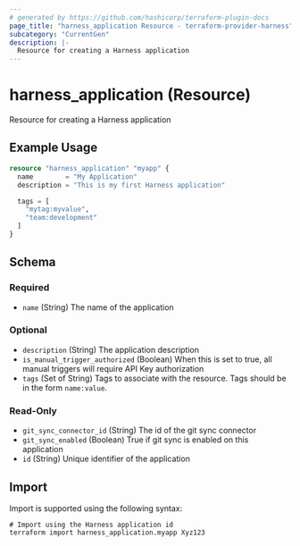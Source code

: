 ```yaml
---
# generated by https://github.com/hashicorp/terraform-plugin-docs
page_title: "harness_application Resource - terraform-provider-harness"
subcategory: "CurrentGen"
description: |-
  Resource for creating a Harness application
---
```


# harness_application (Resource)

Resource for creating a Harness application

## Example Usage

```terraform
resource "harness_application" "myapp" {
  name        = "My Application"
  description = "This is my first Harness application"

  tags = [
    "mytag:myvalue",
    "team:development"
  ]
}
```

<!-- schema generated by tfplugindocs -->
## Schema

### Required

- `name` (String) The name of the application

### Optional

- `description` (String) The application description
- `is_manual_trigger_authorized` (Boolean) When this is set to true, all manual triggers will require API Key authorization
- `tags` (Set of String) Tags to associate with the resource. Tags should be in the form `name:value`.

### Read-Only

- `git_sync_connector_id` (String) The id of the git sync connector
- `git_sync_enabled` (Boolean) True if git sync is enabled on this application
- `id` (String) Unique identifier of the application

## Import

Import is supported using the following syntax:

```shell
# Import using the Harness application id
terraform import harness_application.myapp Xyz123
```
